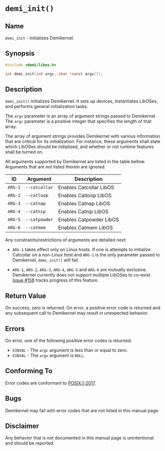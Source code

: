 # `demi_init()`

## Name

`demi_init` - Initializes Demikernel.

## Synopsis

```c
#include <demi/libos.h>

int demi_init(int argc, char *const argv[]);
```

## Description

`demi_init()` initializes Demikernel. It sets up devices, instantiates LibOSes, and performs general initialization
tasks.

The `argv` parameter is an array of argument strings passed to Demikernel. The `argc` parameter is a positive integer
that specifies the length of that array.

The array of argument strings provides Demikernel with various information that are critical for its initialization. For
instance, these arguments shall state which LibOSes should be initialized, and whether or not runtime features shall be
turned on.

All arguments supported by Demikernel are listed in the table bellow. Arguments that are not listed therein are ignored.

| ID      | Argument      | Description             |
| ------- | ------------- | ----------------------- |
| `ARG-1` | `--catcollar` | Enables Catcollar LibOS |
| `ARG-2` | `--catloop`   | Enables Catloop LibOS   |
| `ARG-3` | `--catnap`    | Enables Catnap LibOS    |
| `ARG-4` | `--catnip`    | Enables Catnip LibOS    |
| `ARG-5` | `--catpowder` | Enables Catpowder LibOS |
| `ARG-6` | `--catmem`    | Enables Catmem LibOS    |

 Any constraints/restrictions of arguments are detailed next:

- `ARG-1` takes effect only on Linux hosts. If one is attempts to initialize Catcollar on a non-Linux host and `ARG-1`
is the only parameter passed to Demikernel, `demi_init()` will fail.

- `ARG-1`, `ARG-2`, `ARG-3`, `ARG-4`, `ARG-5` and `ARG-6` are mutually exclusive. Demikernel currently does not support
multiple LibOSes to co-exist. [Issue #158](https://github.com/demikernel/demikernel/issues/158) tracks progress of this
feature.

## Return Value

On success, zero is returned. On error, a positive error code is returned and any subsequent call to Demikernel may
result in unexpected behavior.

## Errors

On error, one of the following positive error codes is returned:

- `EINVAL` - The `argc` argument is less than or equal to zero.
- `EINVAL` - The `argv` argument is `NULL`.

## Conforming To

Error codes are conformant to [POSIX.1-2017](https://pubs.opengroup.org/onlinepubs/9699919799/nframe.html).

## Bugs

Demikernel may fail with error codes that are not listed in this manual page.

## Disclaimer

Any behavior that is not documented in this manual page is unintentional and should be reported.
